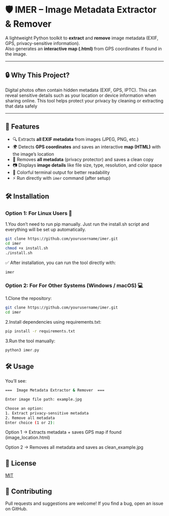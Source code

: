 # 🛡️ IMER – Image Metadata Extractor & Remover
A lightweight Python toolkit to **extract** and **remove** image metadata (EXIF, GPS, privacy-sensitive information).  
Also generates an **interactive map (.html)** from GPS coordinates if found in the image.

---
## 🔒 Why This Project?

Digital photos often contain hidden metadata (EXIF, GPS, IPTC).
This can reveal sensitive details such as your location or device information when sharing online.
This tool helps protect your privacy by cleaning or extracting that data safely

---
## 🚀 Features  
- 🔍 Extracts **all EXIF metadata** from images (JPEG, PNG, etc.)
- 🌍 Detects **GPS coordinates** and saves an interactive **map (HTML)** with the image’s location
- 🧹 Removes **all metadata** (privacy protector) and saves a clean copy
- 📷 Displays **image details** like file size, type, resolution, and color space
- 🎨 Colorful terminal output for better readability  
- ⚡ Run directly with `imer` command (after setup)  




## 🛠️ Installation  

### Option 1: For **Linux Users** 🐧


1.You don’t need to run pip manually. Just run the install.sh script and everything will be set up automatically.
```bash
git clone https://github.com/yourusername/imer.git
cd imer
chmod +x install.sh
./install.sh
```
✅ After installation, you can run the tool directly with:
```bash
imer
```
### Option 2: For **For Other Systems (Windows / macOS) 💻**
1.Clone the repository:
```bash
git clone https://github.com/yourusername/imer.git
cd imer
```
2.Install dependencies using requirements.txt:

```bash
pip install -r requirements.txt
```
3.Run the tool manually:
```bash
python3 imer.py
```

## 🛠️ Usage

You’ll see:

```bash
===  Image Metadata Extractor & Remover  ===

Enter image file path: example.jpg

Choose an option:
1. Extract privacy-sensitive metadata
2. Remove all metadata
Enter choice (1 or 2):

```
Option 1 → Extracts metadata + saves GPS map if found (image_location.html)

Option 2 → Removes all metadata and saves as clean_example.jpg






## 📜 License

[MIT](https://github.com/Kirtan7/Image-Metadata-Extractor-Remover?tab=MIT-1-ov-file#)

## 🤝 Contributing

Pull requests and suggestions are welcome!
If you find a bug, open an issue on GitHub.




